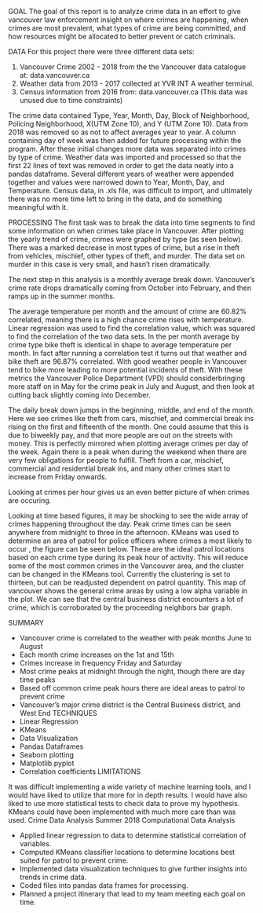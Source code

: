 GOAL
The goal of this report is to analyze crime data in an effort to give vancouver law enforcement insight on where crimes are happening, when crimes are most prevalent, what types of crime are being committed, and how resources might be allocated to better prevent or catch criminals.

DATA
For this project there were three different data sets:
1. Vancouver Crime 2002 - 2018 from the the Vancouver data catalogue at:
data.vancouver.ca
2. Weather data from 2013 - 2017 collected at YVR INT A weather terminal.
3. Census information from 2016 from: ​data.vancouver.ca​ (This data was unused due to
time constraints)

The crime data contained Type, Year, Month, Day, Block of Neighborhood, Policing
Neighborhood, X(UTM Zone 10), and Y (UTM Zone 10). Data from 2018 was removed so as not to affect averages year to year. A column containing day of week was then added for future processing within the program. After these initial changes more data was separated into crimes by type of crime.
Weather data was imported and processed so that the first 22 lines of text was removed in order to get the data neatly into a pandas dataframe. Several different years of weather were appended together and values were narrowed down to Year, Month, Day, and Temperature.
Census data, in .xls file, was difficult to import, and ultimately there was no more time left to bring in the data, and do something meaningful with it.

PROCESSING
The first task was to break the data into time segments to find some information on when crimes take place in Vancouver. After plotting the yearly trend of crime, crimes were graphed by type (as seen below). There was a marked decrease in most types of crime, but a rise in theft from vehicles, mischief, other types of theft, and murder. The data set on murder in this case is very small, and hasn’t risen dramatically.

The next step in this analysis is a monthly average break down. Vancouver’s crime rate drops dramatically coming from October into February, and then ramps up in the summer months.

The average temperature per month and the amount of crime are 60.82% correlated, meaning there is a high chance crime rises with temperature. Linear regression was used to find the correlation value, which was squared to find the correlation of the two data sets. In the per month average by crime type bike theft is identical in shape to average temperature per month. In fact after running a correlation test it turns out that weather and bike theft are 96.87% correlated. With good weather people in Vancouver tend to bike more leading to more potential incidents of theft. With these metrics the Vancouver Police Department (VPD) should considerbringing more staff on in May for the crime peak in July and August, and then look at cutting back slightly coming into December.

The daily break down jumps in the beginning, middle, and end of the month. Here we see crimes like theft from cars, mischief, and commercial break ins rising on the first and fifteenth of the month. One could assume that this is due to biweekly pay, and that more people are out on the streets with money. This is perfectly mirrored when plotting average crimes per day of the week. Again there is a peak when during the weekend when there are very few obligations for people to fulfill. Theft from a car, mischief, commercial and residential break ins, and many other crimes start to increase from Friday onwards.

Looking at crimes per hour gives us an even better picture of when crimes are occuring.

Looking at time based figures, it may be shocking to see the wide array of crimes happening throughout the day. Peak crime times can be seen anywhere from midnight to three in the afternoon. KMeans was used to determine an area of patrol for police officers where crimes a most likely to occur , the figure can be seen below. These are the ideal patrol locations based on each crime type during its peak hour of activity. This will reduce some of the most common crimes in the Vancouver area, and the cluster can be changed in the KMeans tool. Currently the clustering is set to thirteen, but can be readjusted dependent on patrol quantity. This map of vancouver shows the general crime areas by using a low alpha variable in the plot. We can see that the central business district encounters a lot of crime, which is corroborated by the proceeding neighbors bar graph.

SUMMARY
- Vancouver crime is correlated to the weather with peak months June to August
- Each month crime increases on the 1st and 15th
- Crimes increase in frequency Friday and Saturday
- Most crime peaks at midnight through the night, though there are day time peaks
- Based off common crime peak hours there are ideal areas to patrol to prevent crime
- Vancouver’s major crime district is the Central Business district, and West End
TECHNIQUES
- Linear Regression
- KMeans
- Data Visualization
- Pandas Dataframes
- Seaborn plotting
- Matplotlib.pyplot
- Correlation coefficients
LIMITATIONS
   
It was difficult implementing a wide variety of machine learning tools, and I would have liked to utilize that more for in depth results. I would have also liked to use more statistical tests to check data to prove my hypothesis. KMeans could have been implemented with much more care than was used.
Crime Data Analysis
Summer 2018 Computational Data Analysis
- Applied linear regression to data to determine statistical correlation of variables.
- Computed KMeans classifier locations to determine locations best suited for patrol to
prevent crime.
- Implemented data visualization techniques to give further insights into trends in crime
data.
- Coded files into pandas data frames for processing.
- Planned a project itinerary that lead to my team meeting each goal on time.
